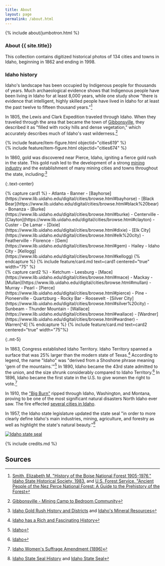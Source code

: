 ```yaml
---
title: About
layout: page
permalink: /about.html
---
```

{% include about/jumbotron.html %} 

### About {{ site.title}}

This collection contains digitized historical photos of 134 cities and towns in Idaho, beginning in 1862 and ending in 1998. 

### Idaho history

Idaho's landscape has been occupied by Indigenous people for thousands of years. Much archaeological evidence shows that Indigenous people have been living in Idaho for at least 8,000 years, while one study show "there is evidence that intelligent, highly skilled people have lived in Idaho for at least the past twelve to fifteen thousand years."[^1]

In 1805, the Lewis and Clark Expedition traveled through Idaho. When they traveled through the area that became the town of [Gibbonsville](https://www.lib.uidaho.edu/digital/cities/browse.html#gibbonsville), they described it as "filled with rocky hills and dense vegetation," which accurately describes much of Idaho's vast wilderness.[^2]

<div class="row">
    <div class="col-md-6">{% include feature/item-figure.html objectid="cities619" %}</div>
    <div class="col-md-6">{% include feature/item-figure.html objectid="cities674" %}</div>
</div>

In 1860, gold was discovered near Pierce, Idaho, igniting a fierce gold rush in the state. This gold rush led to the development of a strong [mining industry](https://www.lib.uidaho.edu/digital/cities/browse.html#mines) and the establishment of many mining cities and towns throughout the state, including:[^3]

{:.text-center}

<div class="row">
<div class="col-md-6" markdown="1">
{% capture card1 %}
- Atlanta
- Banner
- [Bayhorse](https://www.lib.uidaho.edu/digital/cities/browse.html#bayhorse)
- [Black Bear](https://www.lib.uidaho.edu/digital/cities/browse.html#black%20bear)
- Bonanza
- [Burke](https://www.lib.uidaho.edu/digital/cities/browse.html#burke)
- Centerville
- [Clayton](https://www.lib.uidaho.edu/digital/cities/browse.html#clayton)
- Custer
- De Lamar
- [Dixie](https://www.lib.uidaho.edu/digital/cities/browse.html#dixie)
- [Elk City](https://www.lib.uidaho.edu/digital/cities/browse.html#elk%20city)
- Featherville
- Florence
- [Gem](https://www.lib.uidaho.edu/digital/cities/browse.html#gem)
- Hailey
- Idaho City
- [Kellogg](https://www.lib.uidaho.edu/digital/cities/browse.html#kellogg)
{% endcapture %}
{% include feature/card.md text=card1 centered="true" width="75" %}
</div>
<div class="col-md-6" markdown="1">
{% capture card2 %}
- Ketchum
- Leesburg
- [Mace](https://www.lib.uidaho.edu/digital/cities/browse.html#mace)
- Mackay
- [Mullan](https://www.lib.uidaho.edu/digital/cities/browse.html#mullan)
- Murray
- Pearl
- [Pierce](https://www.lib.uidaho.edu/digital/cities/browse.html#pierce)
- Pine
- Pioneerville
- Quartzburg
- Rocky Bar
- Roosevelt
- [Silver City](https://www.lib.uidaho.edu/digital/cities/browse.html#silver%20city)
- Sunbeam
- Thunder Mountain
- [Wallace](https://www.lib.uidaho.edu/digital/cities/browse.html#wallace)
- [Wardner](https://www.lib.uidaho.edu/digital/cities/browse.html#wardner)
- Warren[^4]
{% endcapture %}
{% include feature/card.md text=card2 centered="true" width="75"%}
</div>
</div>

{:.mt-5}

In 1863, Congress established Idaho Territory. Idaho Territory spanned a surface that was 25% larger than the modern state of Texas.[^5] According to legend, the name "Idaho" was "derived from a Shoshone phrase meaning 'gem of the mountains.'"[^6] In 1890, Idaho became the 43rd state admitted to the union, and the size shrunk considerably compared to Idaho Territory.[^7] In 1896, Idaho became the first state in the U.S. to give women the right to vote.[^8]

In 1910, the ["Big Burn"](https://www.lib.uidaho.edu/digital/bigburn/) ripped through Idaho, Washington, and Montana, proving to be one of the most significant natural disasters North Idaho ever saw. The fire effected [several cities in Idaho](https://www.lib.uidaho.edu/digital/cities/browse.html#fire).

In 1957, the Idaho state legislature updated the state seal "in order to more clearly define Idaho's main industries, mining, agriculture, and forestry as well as highlight the state's natural beauty."[^9]

<a href="https://gov.idaho.gov/idaho-state-seal/">
    <img src="https://gov.idaho.gov/wp-content/uploads/sites/74/2018/12/seals/sealcolor.jpg" alt="Idaho state seal" class="center">
</a>

{% include credits.md %}

## Sources

[^1]: [Smith, Elizabeth M. "History of the Boise National Forest 1905-1976," Idaho State Historical Society, 1983.](https://www.fs.usda.gov/Internet/FSE_DOCUMENTS/fsbdev3_042206.pdf) and [U.S. Forest Service, "Ancient People of the Nez Perce National Forest: A Guide to the Prehistory of the Forest](https://www.fs.usda.gov/Internet/FSE_DOCUMENTS/fsm91_055713.pdf)

[^2]: [Gibbonsville - Mining Camp to Bedroom Community](https://www.legendsofamerica.com/id-gibbonsville/)

[^3]: [Idaho Gold Rush History and Districts](https://www.goldmapsonline.com/idaho-gold-rush-history-and-districts.html) and [Idaho's Mineral Resources](https://www.idahogeology.org/mines-minerals)

[^4]: This is not a comprehensive list of all mining towns in Idaho. [Idaho Mining Towns](https://westernmininghistory.com/state/idaho/)

[^5]: [Idaho has a Rich and Fascinating History](https://www.idaho.gov/about-idaho/history/)

[^6]: [Idaho](https://www.britannica.com/place/Idaho)

[^7]: [Idaho](https://www.britannica.com/place/Idaho)

[^8]: [Idaho Women's Suffrage Amendment (1896)](https://ballotpedia.org/Idaho_Women%27s_Suffrage_Amendment_(1896))

[^9]: [Idaho State Seal History](https://sos.idaho.gov/elect/bluebook/Histseal.htm) and [Idaho State Seal](https://gov.idaho.gov/idaho-state-seal/)

